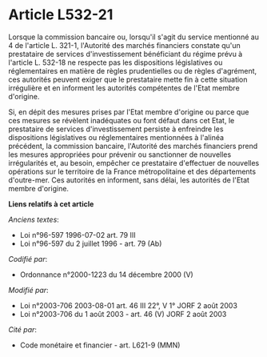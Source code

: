 # Article L532-21

Lorsque la commission bancaire ou, lorsqu'il s'agit du service mentionné au 4 de l'article L. 321-1, l'Autorité des marchés
financiers constate qu'un prestataire de services d'investissement bénéficiant du régime prévu à l'article L. 532-18 ne
respecte pas les dispositions législatives ou réglementaires en matière de règles prudentielles ou de règles d'agrément, ces
autorités peuvent exiger que le prestataire mette fin à cette situation irrégulière et en informent les autorités compétentes
de l'Etat membre d'origine.

Si, en dépit des mesures prises par l'Etat membre d'origine ou parce que ces mesures se révèlent inadéquates ou font défaut
dans cet Etat, le prestataire de services d'investissement persiste à enfreindre les dispositions législatives ou
réglementaires mentionnées à l'alinéa précédent, la commission bancaire, l'Autorité des marchés financiers prend les mesures
appropriées pour prévenir ou sanctionner de nouvelles irrégularités et, au besoin, empêcher ce prestataire d'effectuer de
nouvelles opérations sur le territoire de la France métropolitaine et des départements d'outre-mer. Ces autorités en
informent, sans délai, les autorités de l'Etat membre d'origine.

**Liens relatifs à cet article**

_Anciens textes_:

  - Loi n°96-597 1996-07-02 art. 79 III
  - Loi n°96-597 du 2 juillet 1996 - art. 79 (Ab)

_Codifié par_:

  - Ordonnance n°2000-1223 du 14 décembre 2000 (V)

_Modifié par_:

  - Loi n°2003-706 2003-08-01 art. 46 III 22°, V 1° JORF 2 août 2003
  - Loi n°2003-706 du 1 août 2003 - art. 46 (V) JORF 2 août 2003

_Cité par_:

  - Code monétaire et financier - art. L621-9 (MMN)
